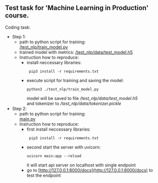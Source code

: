## Test task for 'Machine Learning in Production' course.

Coding task:
 - Step 1:
   - path to python script for training:\
     [/test_nlp/train_model.py](https://github.com/oshi192/test_task_prjctr/blob/main/test_nlp/train_model.py)
   - trained model with metrics:
     [/test_nlp/data/test_model.h5]()
   - Instruction how to reproduce:
     - install neccessary libraries:
       ```antlrv4
        pip3 install -r requirements.txt
       ```
     - execute script for training and saving the model:
       ```antlrv4
       python3 ./test_nlp/train_model.py
       ```
       model will be saved to file _/test_nlp/data/test_model.h5_ \
       and tokenizer to _/test_nlp/data/tokenizer.pickle_
- Step 2:
   - path to python script for training: \
     [main.py](https://github.com/oshi192/test_task_prjctr/blob/main/main.py)
   - Instruction how to reproduce:
     - first install neccessary libraries:
       ```antlrv4
        pip3 install -r requirements.txt
       ```
     - second start the server with uvicorn:
       ```antlrv4
       uvicorn main:app --reload
       ```
       it will start api server on localhost with single endpoint
     - go to [http://127.0.0.1:8000/docs](http://127.0.0.1:8000/docs) to test the endpoint
